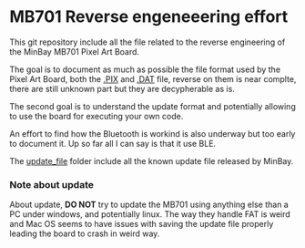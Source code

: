 MB701 Reverse engeneeering effort
=================================

This git repository include all the file related to the reverse engineering of the MinBay MB701 Pixel Art Board.

The goal is to document as much as possible the file format used by the Pixel Art Board, both the [.PIX](PIXB.md) and [.DAT](PTCR.md) file, reverse on them is near complte, there are still unknown part but they are decypherable as is.

The second goal is to understand the update format and potentially allowing to use the board for executing your own code.

An effort to find how the Bluetooth is workind is also underway but too early to document it. Up so far all I can say is that it use BLE.


The [update_file](update_file) folder include all the known update file released by MinBay. 

### Note about update
About update, **DO NOT** try to update the MB701 using anything else than a PC under windows, and potentially linux. The way they handle FAT is weird and Mac OS seems to have issues with saving the update file properly leading the board to crash in weird way. 